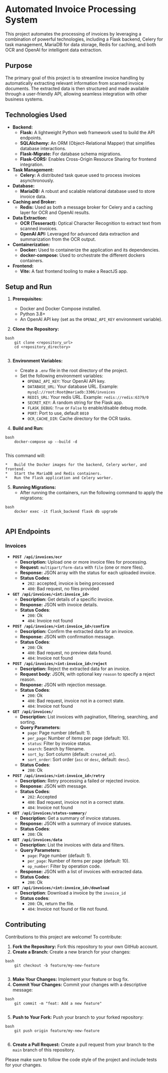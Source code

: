 # Automated Invoice Processing System

This project automates the processing of invoices by leveraging a combination of powerful technologies, including a Flask backend, Celery for task management, MariaDB for data storage, Redis for caching, and both OCR and OpenAI for intelligent data extraction.

## Purpose

The primary goal of this project is to streamline invoice handling by automatically extracting relevant information from scanned invoice documents. The extracted data is then structured and made available through a user-friendly API, allowing seamless integration with other business systems.

## Technologies Used

*   **Backend:**
    *   **Flask:** A lightweight Python web framework used to build the API endpoints.
    *   **SQLAlchemy:** An ORM (Object-Relational Mapper) that simplifies database interactions.
    *   **Flask-Migrate:** For database schema migrations.
    *   **Flask-CORS:** Enables Cross-Origin Resource Sharing for frontend integration.
*   **Task Management:**
    *   **Celery:** A distributed task queue used to process invoices asynchronously.
*   **Database:**
    *   **MariaDB:** A robust and scalable relational database used to store invoice data.
*   **Caching and Broker:**
    *   **Redis:** Used as both a message broker for Celery and a caching layer for OCR and OpenAI results.
*   **Data Extraction:**
    *   **OCR (Tesseract):** Optical Character Recognition to extract text from scanned invoices.
    *   **OpenAI API:** Leveraged for advanced data extraction and summarization from the OCR output.
*   **Containerization:**
    *   **Docker:** Used to containerize the application and its dependencies.
    * **docker-compose:** Used to orchestrate the different dockers containers.
* **Frontend:**
    * **Vite:** A fast frontend tooling to make a ReactJS app.

## Setup and Run

1.  **Prerequisites:**
    *   Docker and Docker Compose installed.
    *   Python 3.8+
    *   An OpenAI API key (set as the `OPENAI_API_KEY` environment variable).

2.  **Clone the Repository:**
```
bash
    git clone <repository_url>
    cd <repository_directory>
    
```
3.  **Environment Variables:**
    *   Create a `.env` file in the root directory of the project.
    *   Set the following environment variables:
        *   `OPENAI_API_KEY`: Your OpenAI API key.
        *   `DATABASE_URL`: Your database URL. Example: `mysql://root:Root@mariadb:3306/invoices`
        *   `REDIS_URL`: Your redis URL. Example: `redis://redis:6379/0`
        * `SECRET_KEY`: A random string for the Flask app.
        * `FLASK_DEBUG`: `True` or `False` to enable/disable debug mode.
        * `PORT`: Port to use, default `8010`
        * `OCR_CACHE_DIR`: Cache directory for the OCR tasks.

4.  **Build and Run:**
```
bash
    docker-compose up --build -d
    
```
This command will:

    *   Build the Docker images for the backend, Celery worker, and frontend.
    *   Start the MariaDB and Redis containers.
    *   Run the Flask application and Celery worker.

5. **Running Migrations:**
    * After running the containers, run the following command to apply the migrations:
```
bash
    docker exec -it flask_backend flask db upgrade
    
```
## API Endpoints

### Invoices

*   **`POST /api/invoices/ocr`**
    *   **Description:** Upload one or more invoice files for processing.
    *   **Request:** `multipart/form-data` with `file` (one or more files).
    *   **Response:** JSON array with the status for each uploaded invoice.
    *   **Status Codes**:
        * `202`: accepted, invoice is being processed
        * `400`: Bad request, no files provided
*   **`GET /api/invoices/<int:invoice_id>`**
    *   **Description:** Get details of a specific invoice.
    *   **Response:** JSON with invoice details.
    * **Status Codes**:
        * `200`: Ok
        * `404`: Invoice not found
*   **`POST /api/invoices/<int:invoice_id>/confirm`**
    *   **Description:** Confirm the extracted data for an invoice.
    *   **Response:** JSON with confirmation message.
    * **Status Codes**:
        * `200`: Ok
        * `400`: Bad request, no preview data found.
        * `404`: Invoice not found
*   **`POST /api/invoices/<int:invoice_id>/reject`**
    *   **Description:** Reject the extracted data for an invoice.
    *   **Request body**: JSON, with optional key `reason` to specify a reject reason.
    *   **Response:** JSON with rejection message.
    * **Status Codes**:
        * `200`: Ok
        * `400`: Bad request, invoice not in a correct state.
        * `404`: Invoice not found
*   **`GET /api/invoices/`**
    *   **Description:** List invoices with pagination, filtering, searching, and sorting.
    *   **Query Parameters:**
        *   `page`: Page number (default: 1).
        *   `per_page`: Number of items per page (default: 10).
        *   `status`: Filter by invoice status.
        *   `search`: Search by filename.
        *   `sort_by`: Sort column (default: `created_at`).
        *   `sort_order`: Sort order (`asc` or `desc`, default: `desc`).
    * **Status Codes**:
        * `200`: Ok
*   **`POST /api/invoices/<int:invoice_id>/retry`**
    *   **Description:** Retry processing a failed or rejected invoice.
    *   **Response:** JSON with message.
    * **Status Codes**:
        * `202`: Accepted
        * `400`: Bad request, invoice not in a correct state.
        * `404`: Invoice not found
*   **`GET /api/invoices/status-summary/`**
    *   **Description:** Get a summary of invoice statuses.
    *   **Response:** JSON with a summary of invoice statuses.
    * **Status Codes**:
        * `200`: Ok
*   **`GET /api/invoices/data`**
    *   **Description:** List the invoices with data and filters.
    *   **Query Parameters:**
        *   `page`: Page number (default: 1).
        *   `per_page`: Number of items per page (default: 10).
        *   `op_number`: Filter by operation code.
    *   **Response:** JSON with a list of invoices with extracted data.
    * **Status Codes**:
        * `200`: Ok
* **`GET /api/invoices/<int:invoice_id>/download`**
    * **Description**: Download a invoice by the `invoice_id`
    * **Status codes**:
        * `200`: Ok, return the file.
        * `404`: Invoice not found or file not found.

## Contributing

Contributions to this project are welcome! To contribute:

1.  **Fork the Repository:** Fork this repository to your own GitHub account.
2.  **Create a Branch:** Create a new branch for your changes:
```
bash
    git checkout -b feature/my-new-feature
    
```
3.  **Make Your Changes:** Implement your feature or bug fix.
4.  **Commit Your Changes:** Commit your changes with a descriptive message:
```
bash
    git commit -m "feat: Add a new feature"
    
```
5.  **Push to Your Fork:** Push your branch to your forked repository:
```
bash
    git push origin feature/my-new-feature
    
```
6.  **Create a Pull Request:** Create a pull request from your branch to the `main` branch of this repository.

Please make sure to follow the code style of the project and include tests for your changes.